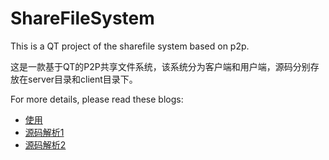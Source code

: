 # ShareFileSystem
This is a QT project of the sharefile system based on p2p.

这是一款基于QT的P2P共享文件系统，该系统分为客户端和用户端，源码分别存放在server目录和client目录下。

For more details, please read these blogs:
- [使用](https://blog.csdn.net/SilverFOX111/article/details/103355839)
- [源码解析1](https://blog.csdn.net/SilverFOX111/article/details/104071869)
- [源码解析2](https://blog.csdn.net/SilverFOX111/article/details/104077679)
